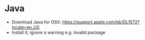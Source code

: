 # Java

  * Download Java for OSX: https://support.apple.com/kb/DL1572?locale=en_US
  * Install it; ignore a warning e.g. invalid package

  
